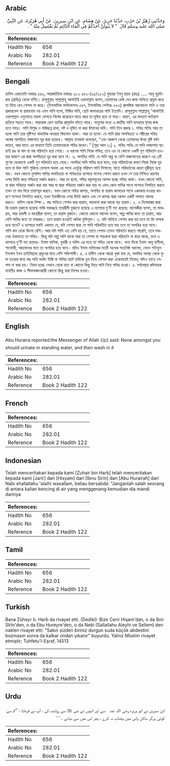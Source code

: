 ## Arabic


<div dir="rtl" lang="ar" style={{fontSize:'larger',backgroundColor:'#f8f9fa',padding:20}}>
وَحَدَّثَنِي زُهَيْرُ بْنُ حَرْبٍ، حَدَّثَنَا جَرِيرٌ، عَنْ هِشَامٍ، عَنِ ابْنِ سِيرِينَ، عَنْ أَبِي هُرَيْرَةَ، عَنِ النَّبِيِّ صلى الله عليه وسلم قَالَ ‏ "‏ لاَ يَبُولَنَّ أَحَدُكُمْ فِي الْمَاءِ الدَّائِمِ ثُمَّ يَغْتَسِلُ مِنْهُ ‏"‏ ‏.‏
</div>
<div style={{backgroundColor:'#f8f9fa',padding:20, marginBottom: 10}}><table> <thead> <tr> <th>References:</th> <th></th> </tr> </thead> <tbody><tr><td>Hadith No</td><td>656</td></tr><tr><td>Arabic No</td><td>282.01</td></tr><tr><td>Reference</td><td>Book 2 Hadith 122</td></tr></tbody></table></div>

## Bengali


<div dir="ltr" lang="bn" style={{fontSize:'larger',backgroundColor:'#f8f9fa',padding:20}}>
হাদিস একাডেমি নাম্বারঃ ৫৪৩, আন্তর্জাতিক নাম্বারঃ ২৮২ ৫৪৩-(৯৫/২৮২) যুহায়র ইবনু হারব (রহঃ) ..... আবূ হুরাইরাহ (রাযিঃ) থেকে বর্ণিত। রাসূলুল্লাহ সাল্লাল্লাহু আলাইহি ওয়াসাল্লাম বলেন, তোমাদের কেউ যেন জমা পানিতে প্রস্রাব করে তা দিয়ে যেন গোসল না করে। (ইসলামিক ফাউন্ডেশনঃ ৫৪৭, ইসলামিক সেন্টারঃ ৫৬৩) প্রাসঙ্গিক আলোচনা পানি ও তার প্রকারভেদ যা প্রবাহমান নয় এমন পানি হলো, টাঙ্কির পানি, ছোট জলাধারের পানি ইত্যাদি। রাসূলুল্লাহ সাল্লাল্লাহু 'আলাইহি ওয়াসাল্লাম এগুলোতে ময়লা ফেলতে নিষেধ করেছেন যাতে করে তা দূষিত হয়ে না পড়ে। কারণ, এর মাধ্যমে ভাইরাস ছড়িয়ে পড়তে পারে। মারাত্মক রোগ ব্যাধির প্রাদুর্ভাব ঘটতে পারে। মানুষের মধ্যে এ জাতীয় পানি ব্যবহারে ঘৃণার জন্ম হতে পারে। পানি বিশুদ্ধ ও পরিচ্ছন্ন রাখা, নষ্ট ও দূষিত না করা ঈমানের দাবি। পানি তিন প্রকার ১. পবিত্র পানিঃ আর তা হলো পানি তার সৃষ্টিগত স্বাভাবিক অবস্থায় বিদ্যমান থাকা। আর তা হলো- যে পানি দ্বারা অপবিত্রতা ও শরীরের পবিত্র অঙ্গের আপতিত নাজাসাত দূর করা হয়েছে। আল্লাহ তাআলা বলেছেন, “এবং আকাশ থেকে তোমাদের উপর বৃষ্টি বর্ষণ করেন, আর যাতে এর মাধ্যমে তিনি তোমাদেরকে পবিত্র করেন।” [সূরা আল ১১] ২. পবিত্র পানিঃ যে পানি নাজাসাত ছাড়াই রঙ বা স্বাদ বা গন্ধ পরিবর্তন হয়ে গেছে। এ ধরনের পানি নিজে পবিত্র; তবে এর যে কোনো একটি গুণ পরিবর্তন হওয়ার কারণে এর দ্বারা অপবিত্রতা দূর করা যাবে না। ৩. অপবিত্র পানি: যে পানি অল্প বা বেশি নাজাসাতের কারণে এর ৩টি গুণের যেকোনো একটি গুণ পরিবর্তন হয়ে গেছে। অপবিত্র পানি পবিত্র হয়ে যাবে, তার পরিবর্তনের কারণ নিজে নিজে দূর হলে বা উক্ত পানি শুকিয়ে ফেললে অথবা এর সাথে এতটুকু পরিমাণ পানি মিশানো; যাতে পরিবর্তনের কারণ দূরীভূত হয়ে যায়। যখন কোনো মুসলিম পানির অপবিত্রতা বা পবিত্রতার ব্যাপারে সন্দেহ পোষণ করবে তখন সে তার নিশ্চিত ধারণার ওপর ভিত্তি করে পবিত্রতা অর্জন করবে। আর তা হলো, পবিত্র বস্তুসমূহের আসল হচ্ছে পবিত্র থাকা। যখন কোনো পানি, যা দ্বারা পবিত্রতা অর্জন করা যায় আর যা দ্বারা পবিত্রতা অর্জন করা যায় না এমন কোন পানির সাথে সন্দেহে নিপতিত করবে তখন তা বাদ দিয়ে তায়াম্মুম করবে। যখন কোনো পবিত্র কাপড়, অপবিত্র বা হারাম কাপড়ের সাথে একাকার হওয়ার কারণে সন্দেহে নিপতিত করবে, তখন ইয়াকীনের ওপর ভিত্তি করবে এবং সে কাপড় দ্বারা কেবল একটি সালাত আদায় করবে। হাদিস থেকে শিক্ষা ১. বদ্ধ পানিতে পেশাব করা হারাম, পায়খানা করা আরো বড় হারাম। ২. এ নিষেধাজ্ঞা দ্বারা কি হারাম বুঝানো হয়েছে নাকি মাকরূহে তাহরীমী বুঝানো হয়েছে এ ব্যাপারে দু'টি মত রয়েছে: মালেকীরা বলেন, তা মাকরূহ, আর হাম্বলী ও যাহেরীরা বলেন, তা হারাম বুঝাবে। কোনো কোনো আলেম বলেন, অল্প পানির জন্য তা হারাম, আর বেশি পানির জন্য তা মাকরূহ। তবে হারাম হওয়াই অধিক যুক্তিযুক্ত। ৩. যদি পানিতে পেশাব করা হয় তবে তা কি নাপাক হয়ে যাবে? এ ব্যাপারে সবাই একমত যে, যদি পেশাব দ্বারা সে পানি পরিবর্তিত হয়ে যায় তবে তা অপবিত্র হয়ে যাবে। পানি কম হোক কিংবা বেশি। আর যদি পানি এত বেশি হয় যে, তাতে পেশাব তেমন পরিবর্তন করতে পারেনি, তবে সকলের ঐকমত্যে তা পবিত্র। কিন্তু যদি অল্প পানি থাকে আর তা পেশাব বা পায়খানা দ্বারা পরিবর্তন না করে থাকে, তবে এ ব্যাপারে দু'টি মত রয়েছে- ইমাম মালিক, বুখারী ও দাউদ এর মতে তা পবিত্র থেকে যাবে। অন্য দিকে ইমাম আবু হানীফা, শাফোয়ী, আহমাদের মতে তা অপবিত্র হয়ে যাবে। যদিও ইমাম মালিকের মতটি অনেক সত্যনিষ্ঠ আলেম, যেমন শাইখুল ইসলাম ইবন তাইমিয়্যাহ প্রমুখের মতে বেশি শক্তিশালী। ৪. এ হাদীস থেকে আরো বুঝা যায় যে, অপবিত্র অবস্থা থেকে মুক্ত হওয়ার জন্য বদ্ধ পানি অর্থাৎ টাঙ্কি বা পানির ছোট হাউজে ডুব দিয়ে গোসল করা একেবারেই নিষেধ; যদিও তাতে পেশাব না করা হয়। নিয়ম হচ্ছে সেখান থেকে হাত বা কোনো কিছু দিয়ে পানি নিয়ে পবিত্র হওয়া। ৫. সর্বাবস্থায় কষ্টদায়ক যাবতীয় কাজ ও সীমালঙ্ঘনকারী কোনো কিছু করা নিষেধ হওয়া।
</div>
<div style={{backgroundColor:'#f8f9fa',padding:20, marginBottom: 10}}><table> <thead> <tr> <th>References:</th> <th></th> </tr> </thead> <tbody><tr><td>Hadith No</td><td>656</td></tr><tr><td>Arabic No</td><td>282.01</td></tr><tr><td>Reference</td><td>Book 2 Hadith 122</td></tr></tbody></table></div>

## English


<div dir="ltr" lang="en" style={{fontSize:'larger',backgroundColor:'#f8f9fa',padding:20}}>
Abu Huraira reported:the Messenger of Allah (ﷺ) said: None amongst you should urinate in standing water, and then wash in it
</div>
<div style={{backgroundColor:'#f8f9fa',padding:20, marginBottom: 10}}><table> <thead> <tr> <th>References:</th> <th></th> </tr> </thead> <tbody><tr><td>Hadith No</td><td>656</td></tr><tr><td>Arabic No</td><td>282.01</td></tr><tr><td>Reference</td><td>Book 2 Hadith 122</td></tr></tbody></table></div>

## French


<div dir="ltr" lang="fr" style={{fontSize:'larger',backgroundColor:'#f8f9fa',padding:20}}>

</div>
<div style={{backgroundColor:'#f8f9fa',padding:20, marginBottom: 10}}><table> <thead> <tr> <th>References:</th> <th></th> </tr> </thead> <tbody><tr><td>Hadith No</td><td>656</td></tr><tr><td>Arabic No</td><td>282.01</td></tr><tr><td>Reference</td><td>Book 2 Hadith 122</td></tr></tbody></table></div>

## Indonesian


<div dir="ltr" lang="id" style={{fontSize:'larger',backgroundColor:'#f8f9fa',padding:20}}>
Telah menceritakan kepada kami [Zuhair bin Harb] telah menceritakan kepada kami [Jarir] dari [Hisyam] dari [Ibnu Sirin] dari [Abu Hurairah] dari Nabi shallallahu 'alaihi wasallam, beliau bersabda: "Janganlah salah seorang di antara kalian kencing di air yang menggenang kemudian dia mandi darinya
</div>
<div style={{backgroundColor:'#f8f9fa',padding:20, marginBottom: 10}}><table> <thead> <tr> <th>References:</th> <th></th> </tr> </thead> <tbody><tr><td>Hadith No</td><td>656</td></tr><tr><td>Arabic No</td><td>282.01</td></tr><tr><td>Reference</td><td>Book 2 Hadith 122</td></tr></tbody></table></div>

## Tamil


<div dir="ltr" lang="ta" style={{fontSize:'larger',backgroundColor:'#f8f9fa',padding:20}}>

</div>
<div style={{backgroundColor:'#f8f9fa',padding:20, marginBottom: 10}}><table> <thead> <tr> <th>References:</th> <th></th> </tr> </thead> <tbody><tr><td>Hadith No</td><td>656</td></tr><tr><td>Arabic No</td><td>282.01</td></tr><tr><td>Reference</td><td>Book 2 Hadith 122</td></tr></tbody></table></div>

## Turkish


<div dir="ltr" lang="tr" style={{fontSize:'larger',backgroundColor:'#f8f9fa',padding:20}}>
Bana Züheyr b. Harb da rivayet etti. (Dediki): Bize Cerir Hişam'dan, o da İbni Sîrîn'den, o da Ebu Hureyre'den, o da Nebi (Sallallahu Aleyhi ve Sellem) den naklen rivayet etti: "Sakın sizden biriniz durgun suda küçük abdestini bozmasın sonra da kalkar ondan yıkanır" buyurdu. Yalnız Müslim rivayet etmiştir; Tuhfetu'l-Eşraf, 14513
</div>
<div style={{backgroundColor:'#f8f9fa',padding:20, marginBottom: 10}}><table> <thead> <tr> <th>References:</th> <th></th> </tr> </thead> <tbody><tr><td>Hadith No</td><td>656</td></tr><tr><td>Arabic No</td><td>282.01</td></tr><tr><td>Reference</td><td>Book 2 Hadith 122</td></tr></tbody></table></div>

## Urdu


<div dir="rtl" lang="ur" style={{fontSize:'larger',backgroundColor:'#f8f9fa',padding:20}}>
ابن سیرین نے ابو ہریرہ ‌رضی ‌اللہ ‌عنہ ‌ ‌ سے اور انہوں نے نبی ﷺ سے روایت کی ، آپ نے فرمایا : ’’تم سے کوئی ہرگز ساکن پانی میں پیشاب نہ کرے ، پھر اس میں سے نہائے ۔ ‘ ‘
</div>
<div style={{backgroundColor:'#f8f9fa',padding:20, marginBottom: 10}}><table> <thead> <tr> <th>References:</th> <th></th> </tr> </thead> <tbody><tr><td>Hadith No</td><td>656</td></tr><tr><td>Arabic No</td><td>282.01</td></tr><tr><td>Reference</td><td>Book 2 Hadith 122</td></tr></tbody></table></div>